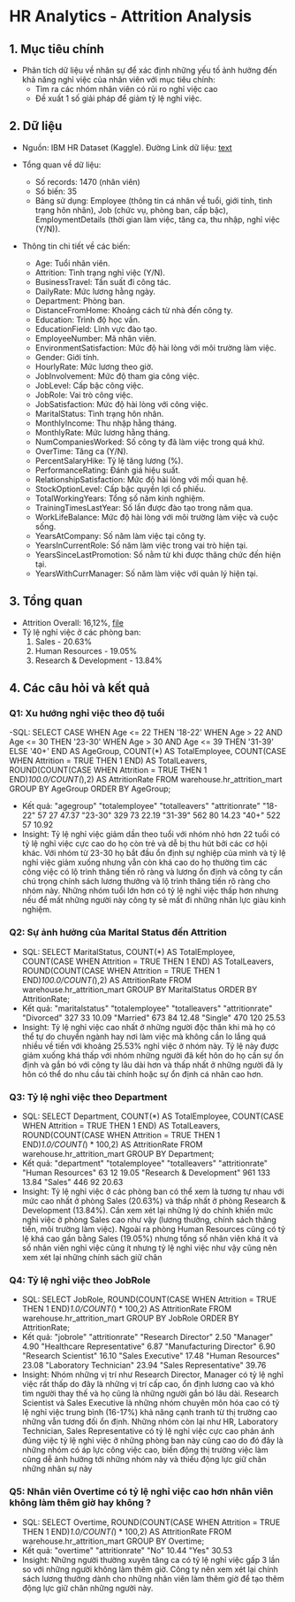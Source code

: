 # HR Analytics - Attrition Analysis

## 1. Mục tiêu chính
- Phân tích dữ liệu về nhân sự để xác định những yếu tố ảnh hưởng đến khả năng nghỉ việc của nhân viên với mục tiêu chính:
    + Tìm ra các nhóm nhân viên có rủi ro nghỉ việc cao
    + Đề xuất 1 số giải pháp để giảm tỷ lệ nghỉ việc.

## 2. Dữ liệu
- Nguồn: IBM HR Dataset (Kaggle). Đường Link dữ liệu: [text](https://www.kaggle.com/datasets/pavansubhasht/ibm-hr-analytics-attrition-dataset)
- Tổng quan về dữ liệu:
    + Số records: 1470 (nhân viên)
    + Số biến: 35
    + Bảng sử dụng: Employee (thông tin cá nhân về tuổi, giới tính, tình trạng hôn nhân), Job (chức vụ, phòng ban, cấp bậc), EmploymentDetails (thời gian làm việc, tăng ca, thu nhập, nghỉ việc (Y/N)).

- Thông tin chi tiết về các biến:
    + Age: Tuổi nhân viên.
    + Attrition: Tình trạng nghỉ việc (Y/N).
    + BusinessTravel: Tần suất đi công tác.
    + DailyRate: Mức lương hằng ngày.
    + Department: Phòng ban.
    + DistanceFromHome: Khoảng cách từ nhà đến công ty.
    + Education: Trình độ học vấn.
    + EducationField: Lĩnh vực đào tạo.
    + EmployeeNumber: Mã nhân viên.
    + EnvironmentSatisfaction: Mức độ hài lòng với môi trường làm việc.
    + Gender: Giới tính.
    + HourlyRate: Mức lương theo giờ.
    + JobInvolvement: Mức độ tham gia công việc.
    + JobLevel: Cấp bậc công việc.
    + JobRole: Vai trò công việc.
    + JobSatisfaction: Mức độ hài lòng với công việc.
    + MaritalStatus: Tình trạng hôn nhân.
    + MonthlyIncome: Thu nhập hằng tháng.
    + MonthlyRate: Mức lương hằng tháng.
    + NumCompaniesWorked: Số công ty đã làm việc trong quá khứ.
    + OverTime: Tăng ca (Y/N).
    + PercentSalaryHike: Tỷ lệ tăng lương (%).
    + PerformanceRating: Đánh giá hiệu suất.
    + RelationshipSatisfaction: Mức độ hài lòng với mối quan hệ.
    + StockOptionLevel: Cấp bậc quyền lợi cổ phiếu.
    + TotalWorkingYears: Tổng số năm kinh nghiệm.
    + TrainingTimesLastYear: Số lần được đào tạo trong năm qua.
    + WorkLifeBalance: Mức độ hài lòng với môi trường làm việc và cuộc sống.
    + YearsAtCompany: Số năm làm việc tại công ty.
    + YearsInCurrentRole: Số năm làm việc trong vai trò hiện tại.
    + YearsSinceLastPromotion: Số nằm từ khi được thăng chức đến hiện tại.
    + YearsWithCurrManager: Số năm làm việc với quản lý hiện tại.

## 3. Tổng quan
- Attrition Overall: 16,12%, [file](outputs/attrition_mart.xlsx)
- Tỷ lệ nghỉ việc ở các phòng ban:
    1. Sales - 20.63%
    2. Human Resources - 19.05%
    3. Research & Development - 13.84%

## 4. Các câu hỏi và kết quả 

### Q1: Xu hướng nghỉ việc theo độ tuổi
-SQL: 
    SELECT
        CASE
            WHEN Age <= 22 THEN '18-22'
            WHEN Age > 22 AND Age <= 30 THEN '23-30'
            WHEN Age > 30 AND Age <= 39 THEN '31-39'
            ELSE '40+'
        END AS AgeGroup,
        COUNT(*) AS TotalEmployee,
        COUNT(CASE WHEN Attrition = TRUE THEN 1 END) AS TotalLeavers,
        ROUND(COUNT(CASE WHEN Attrition = TRUE THEN 1 END)*100.0/COUNT(*),2) AS AttritionRate
    FROM warehouse.hr_attrition_mart
    GROUP BY AgeGroup
    ORDER BY AgeGroup;
- Kết quả:
    "agegroup"	"totalemployee"	"totalleavers"	"attritionrate"
    "18-22"	        57	            27	            47.37
    "23-30"	        329	            73	            22.19
    "31-39"	        562	            80	            14.23
    "40+"	        522	            57	            10.92
- Insight: Tỷ lệ nghỉ việc giảm dần theo tuổi với nhóm nhỏ hơn 22 tuổi có tỷ lệ nghỉ việc cực cao do họ còn trẻ và dễ bị thu hút bởi các cơ hội khác. Với nhóm từ 23-30 họ bắt đầu ổn định sự nghiệp của mình và tỷ lệ nghỉ việc giảm xuống nhưng vẫn còn khá cao do họ thường tìm các công việc có lộ trình thăng tiến rõ ràng và lương ổn định và công ty cần chú trọng chính sách lương thưởng và lộ trình thăng tiến rõ ràng cho nhóm này. Những nhóm tuổi lớn hơn có tỷ lệ nghỉ việc thấp hơn nhưng nếu để mất những người này công ty sẽ mất đi những nhân lực giàu kinh nghiệm.

### Q2: Sự ảnh hưởng của Marital Status đến Attrition
- SQL:
    SELECT
	MaritalStatus,
        COUNT(*) AS TotalEmployee,
        COUNT(CASE WHEN Attrition = TRUE THEN 1 END) AS TotalLeavers,
        ROUND(COUNT(CASE WHEN Attrition = TRUE THEN 1 END)*100.0/COUNT(*),2) AS AttritionRate
    FROM warehouse.hr_attrition_mart
    GROUP BY MaritalStatus
    ORDER BY AttritionRate;
- Kết quả:
    "maritalstatus"	"totalemployee"	"totalleavers"	"attritionrate"
    "Divorced"	            327	            33	            10.09
    "Married"	            673	            84	            12.48
    "Single"	            470	            120	            25.53
- Insight: Tỷ lệ nghỉ việc cao nhất ở những người độc thân khi mà họ có thể tự do chuyển ngành hay nơi làm việc mà không cần lo lắng quá nhiều về tiền với khoảng 25.53% nghỉ việc ở nhóm này. Tỷ lệ này được giảm xuống khá thấp với nhóm những người đã kết hôn do họ cần sự ổn định và gắn bó với công ty lâu dài hơn và thấp nhất ở những người đã ly hôn có thể do nhu cầu tài chính hoặc sự ổn định cá nhân cao hơn.

### Q3: Tỷ lệ nghỉ việc theo Department
- SQL:
    SELECT
        Department,
        COUNT(*) AS TotalEmployee,
        COUNT(CASE WHEN Attrition = TRUE THEN 1 END) AS TotalLeavers,
        ROUND(COUNT(CASE WHEN Attrition = TRUE THEN 1 END)*1.0/COUNT(*) * 100,2) AS AttritionRate
    FROM warehouse.hr_attrition_mart
    GROUP BY Department;
- Kết quả:
    "department"	            "totalemployee"	"totalleavers"	"attritionrate"
    "Human Resources"	            63	            12	            19.05
    "Research & Development"	    961	            133	            13.84
    "Sales"	                        446	            92	            20.63
- Insight: Tỷ lệ nghỉ việc ở các phòng ban có thể xem là tương tự nhau với mức cao nhất ở phòng Sales (20.63%) và thấp nhất ở phòng Research & Development (13.84%). Cần xem xét lại những lý do chính khiến mức nghỉ việc ở phòng Sales cao như vậy (lương thưởng, chính sách thăng tiến, môi trường làm việc). Ngoài ra phòng Human Resources cũng có tỷ lệ khá cao gần bằng Sales (19.05%) nhưng tổng số nhân viên khá ít và số nhân viên nghỉ việc cũng ít nhưng tỷ lệ nghỉ việc như vậy cũng nên xem xét lại những chính sách giữ chân

### Q4: Tỷ lệ nghỉ việc theo JobRole
- SQL: 
    SELECT
        JobRole,
        ROUND(COUNT(CASE WHEN Attrition = TRUE THEN 1 END)*1.0/COUNT(*) * 100,2) AS AttritionRate
    FROM warehouse.hr_attrition_mart
    GROUP BY JobRole
    ORDER BY AttritionRate;
- Kết quả:
    "jobrole"	                "attritionrate"
    "Research Director"	            2.50
    "Manager"	                    4.90
    "Healthcare Representative"	    6.87
    "Manufacturing Director"	    6.90
    "Research Scientist"	        16.10
    "Sales Executive"	            17.48
    "Human Resources"	            23.08
    "Laboratory Technician"	        23.94
    "Sales Representative"	        39.76
- Insight: Nhóm những vị trí như Research Director, Manager có tỷ lệ nghỉ việc rất thấp do đây là những vị trí cấp cao, ổn định lương cao và khó tìm người thay thế và họ cũng là những người gắn bó lâu dài. Research Scientist và Sales Executive là những nhóm chuyên môn hóa cao có tỷ lệ nghỉ việc trung bình (16-17%) khả năng cạnh tranh từ thị trường cao những vẫn tương đối ổn định. Những nhóm còn lại như HR, Laboratory Technician, Sales Representative có tỷ lệ nghỉ việc cực cao phản ánh đúng việc tỷ lệ nghỉ việc ở những phòng ban này cũng cao do đó đây là những nhóm có áp lực công việc cao, biến động thị trường việc làm cũng dễ ảnh hưởng tới những nhóm này và thiếu động lực giữ chân những nhân sự này

### Q5: Nhân viên Overtime có tỷ lệ nghỉ việc cao hơn nhân viên không làm thêm giờ hay không ?
- SQL: 
    SELECT
        Overtime,
        ROUND(COUNT(CASE WHEN Attrition = TRUE THEN 1 END)*1.0/COUNT(*) * 100,2) AS AttritionRate
    FROM warehouse.hr_attrition_mart
    GROUP BY Overtime;
- Kết quả:
    "overtime"	"attritionrate"
    "No"	        10.44
    "Yes"	        30.53
- Insight: Những người thường xuyên tăng ca có tỷ lệ nghỉ việc gấp 3 lần so với những người không làm thêm giờ. Công ty nên xem xét lại chính sách lương thưởng dành cho những nhân viên làm thêm giờ để tạo thêm động lực giữ chân những người này.